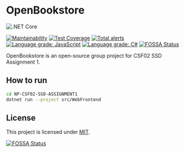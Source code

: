 # OpenBookstore

![.NET Core](https://github.com/np-csf02-ssd-assignment1/bookstore-main/workflows/.NET%20Core/badge.svg)

[![Maintainability](https://api.codeclimate.com/v1/badges/1ac49db2c2a5369f6958/maintainability)](https://codeclimate.com/github/np-csf02-ssd-assignment1/bookstore-main/maintainability)
[![Test Coverage](https://api.codeclimate.com/v1/badges/1ac49db2c2a5369f6958/test_coverage)](https://codeclimate.com/github/np-csf02-ssd-assignment1/bookstore-main/test_coverage)
[![Total alerts](https://img.shields.io/lgtm/alerts/g/np-csf02-ssd-assignment1/bookstore-main.svg?logo=lgtm&logoWidth=18)](https://lgtm.com/projects/g/np-csf02-ssd-assignment1/bookstore-main/alerts/)
[![Language grade: JavaScript](https://img.shields.io/lgtm/grade/javascript/g/np-csf02-ssd-assignment1/bookstore-main.svg?logo=lgtm&logoWidth=18)](https://lgtm.com/projects/g/np-csf02-ssd-assignment1/bookstore-main/context:javascript)
[![Language grade: C#](https://img.shields.io/lgtm/grade/csharp/g/np-csf02-ssd-assignment1/bookstore-main.svg?logo=lgtm&logoWidth=18)](https://lgtm.com/projects/g/np-csf02-ssd-assignment1/bookstore-main/context:csharp)
[![FOSSA Status](https://app.fossa.com/api/projects/git%2Bgithub.com%2Fnp-csf02-ssd-assignment1%2Fbookstore-main.svg?type=shield)](https://app.fossa.com/projects/git%2Bgithub.com%2Fnp-csf02-ssd-assignment1%2Fbookstore-main?ref=badge_shield)

OpenBookstore is an open-source group project for CSF02 SSD Assignment 1.

## How to run

```sh
cd NP-CSF02-SSD-ASSIGNMENT1
dotnet run --project src/WebFrontend
```

## License

This project is licensed under [MIT](./LICENSE).


[![FOSSA Status](https://app.fossa.com/api/projects/git%2Bgithub.com%2Fnp-csf02-ssd-assignment1%2Fbookstore-main.svg?type=large)](https://app.fossa.com/projects/git%2Bgithub.com%2Fnp-csf02-ssd-assignment1%2Fbookstore-main?ref=badge_large)
